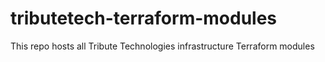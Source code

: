 # tributetech-terraform-modules
This repo hosts all Tribute Technologies infrastructure Terraform modules
